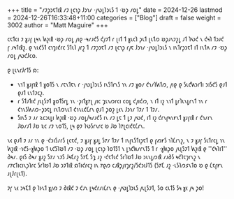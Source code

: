 +++
title = "𐑥𐑲𐑜𐑮𐑱𐑑𐑦𐑙 𐑥𐑲 𐑚𐑤𐑪𐑜 𐑓𐑮𐑪𐑥 ·𐑢𐑻𐑛𐑐𐑮𐑧𐑕 𐑑 ·𐑹𐑜 𐑥𐑴𐑛"
date = 2024-12-26
lastmod = 2024-12-26T16:33:48+11:00
categories = ["Blog"]
draft = false
weight = 3002
author = "Matt Maguire"
+++

𐑤𐑱𐑑𐑤𐑦 𐑲 𐑣𐑨𐑝 𐑚𐑰𐑯 𐑿𐑟𐑦𐑙 ·𐑹𐑜 𐑥𐑴𐑛 𐑢𐑦𐑞 ·𐑰𐑥𐑨𐑒𐑕 𐑒𐑢𐑲𐑑 𐑩 𐑚𐑦𐑑 𐑑 𐑣𐑧𐑤𐑐 𐑜𐑧𐑑 𐑚𐑧𐑑𐑼 𐑹𐑜𐑨𐑯𐑲𐑟𐑛 𐑨𐑑 𐑐𐑻𐑒 𐑯 𐑒𐑰𐑐 𐑑𐑮𐑨𐑒 𐑝 𐑥𐑰𐑑𐑦𐑙𐑟. 𐑞 𐑯𐑧𐑒𐑕𐑑 𐑤𐑪𐑡𐑦𐑒𐑩𐑤 𐑕𐑑𐑧𐑐 𐑢𐑩𐑟 𐑑 𐑥𐑲𐑜𐑮𐑱𐑑 𐑥𐑲 𐑚𐑤𐑪𐑜 𐑩𐑢𐑱 𐑓𐑮𐑪𐑥 ·𐑢𐑻𐑛𐑐𐑮𐑧𐑕 𐑯 𐑦𐑯𐑑𐑩𐑜𐑮𐑱𐑑 𐑦𐑑 𐑦𐑯𐑑𐑵 𐑥𐑲 ·𐑹𐑜 𐑥𐑴𐑛 𐑢𐑻𐑒𐑓𐑤𐑴.

𐑞 𐑚𐑧𐑯𐑩𐑓𐑩𐑑𐑕 𐑸:

-   𐑯𐑪𐑑 𐑣𐑨𐑝𐑦𐑙 𐑑 𐑣𐑴𐑑𐑕 𐑯 𐑥𐑱𐑯𐑑𐑱𐑯 𐑩 ·𐑢𐑻𐑛𐑐𐑮𐑧𐑕 𐑦𐑯𐑕𐑑𐑩𐑯𐑕 𐑪𐑯 𐑥𐑲 𐑣𐑴𐑥 𐑒𐑪𐑥𐑐𐑿𐑑𐑼, 𐑢𐑦𐑞 𐑞 𐑕𐑧𐑒𐑿𐑮𐑩𐑑𐑦 𐑮𐑦𐑕𐑒𐑕 𐑞𐑨𐑑 𐑞𐑨𐑑 𐑧𐑯𐑑𐑲𐑤𐑟.
-   𐑩 𐑕𐑑𐑨𐑑𐑦𐑒 𐑢𐑧𐑚𐑕𐑲𐑑 𐑣𐑴𐑑𐑕𐑩𐑛 𐑪𐑯 ·𐑜𐑦𐑑𐑣𐑳𐑚 𐑢𐑦𐑤 𐑡𐑧𐑯𐑼𐑩𐑤𐑦 𐑤𐑴𐑛 𐑒𐑢𐑦𐑒𐑼, 𐑯 𐑦𐑑 𐑦𐑟 𐑯𐑪𐑑 𐑛𐑩𐑐𐑧𐑯𐑛𐑩𐑯𐑑 𐑪𐑯 𐑩 𐑒𐑪𐑯𐑕𐑿𐑥𐑼-𐑜𐑮𐑱𐑛 𐑦𐑯𐑑𐑼𐑯𐑧𐑑 𐑒𐑪𐑯𐑧𐑒𐑖𐑩𐑯 𐑞𐑨𐑑 𐑜𐑴𐑟 𐑛𐑬𐑯 𐑓𐑮𐑪𐑥 𐑑𐑲𐑥 𐑑 𐑑𐑲𐑥.
-   𐑕𐑦𐑯𐑕 𐑲 𐑨𐑥 𐑷𐑤𐑮𐑧𐑛𐑦 𐑿𐑟𐑦𐑙 ·𐑹𐑜 𐑥𐑴𐑛/𐑰𐑥𐑨𐑒𐑕 𐑦𐑯 𐑥𐑲 𐑛𐑱 𐑑 𐑛𐑲 𐑢𐑻𐑒, 𐑦𐑑 𐑦𐑟 𐑒𐑩𐑯𐑝𐑰𐑯𐑾𐑯𐑑 𐑣𐑨𐑝𐑦𐑙 𐑩 𐑒𐑪𐑥𐑩𐑯 𐑓𐑹𐑥𐑨𐑑 𐑓𐑹 𐑷𐑤 𐑥𐑲 𐑯𐑴𐑑𐑕, 𐑚𐑰 𐑞𐑲 𐑐𐑻𐑕𐑩𐑯𐑩𐑤 𐑹 𐑓𐑹 𐑐𐑳𐑚𐑤𐑦𐑒𐑱𐑖𐑩𐑯.

𐑯𐑬 𐑞𐑨𐑑 𐑲 𐑨𐑥 𐑪𐑯 𐑞 ·𐑒𐑮𐑦𐑕𐑥𐑩𐑕 𐑚𐑤𐑱𐑒, 𐑲 𐑣𐑨𐑝 𐑣𐑨𐑛 𐑕𐑳𐑥 𐑑𐑲𐑥 𐑑 𐑦𐑯𐑝𐑧𐑕𐑑𐑦𐑜𐑱𐑑 𐑞 𐑝𐑺𐑾𐑕 𐑪𐑐𐑖𐑩𐑯𐑟, 𐑯 𐑲 𐑣𐑨𐑝 𐑕𐑧𐑑𐑩𐑤𐑛 𐑪𐑯 𐑿𐑟𐑦𐑙 ·𐑪𐑒𐑕-𐑣𐑿𐑜𐑴 𐑑 𐑧𐑒𐑕𐑐𐑹𐑑 𐑥𐑲 ·𐑹𐑜 𐑥𐑴𐑛 𐑚𐑤𐑪𐑜 𐑐𐑴𐑑𐑕𐑑 𐑯 𐑛𐑪𐑒𐑿𐑥𐑩𐑯𐑑𐑕 𐑑 𐑩 ·𐑣𐑿𐑜𐑴 𐑢𐑧𐑚𐑕𐑲𐑑 𐑿𐑟𐑦𐑙 𐑞 ''𐑒𐑰𐑐𐑦𐑑'' 𐑔𐑰𐑥. 𐑞𐑦𐑕 𐑔𐑰𐑥 𐑣𐑨𐑟 𐑕𐑳𐑥 𐑯𐑲𐑕 𐑓𐑰𐑗𐑩𐑟 𐑕𐑳𐑗 𐑕𐑡 𐑨𐑟 ·𐑒𐑱𐑑𐑧𐑒 𐑕𐑩𐑐𐑹𐑑 𐑓𐑹 𐑮𐑧𐑯𐑛𐑼𐑦𐑙 𐑥𐑨𐑔𐑕 𐑰𐑒𐑐𐑱𐑠𐑩𐑯𐑟 𐑯 𐑥𐑳𐑤𐑑𐑦𐑤𐑦𐑯𐑜𐑐𐑩𐑤 𐑕𐑩𐑐𐑹𐑑 𐑓𐑹 𐑮𐑲𐑑𐑦𐑙 𐑸𐑑𐑦𐑒𐑩𐑤𐑟 𐑦𐑯 𐑳𐑞𐑼 𐑤𐑨𐑙𐑜𐑢𐑦𐑡𐑩𐑟/𐑕𐑒𐑮𐑦𐑓𐑑𐑕 (𐑕𐑳𐑗 𐑨𐑟 ·𐑧𐑕𐑐𐑼𐑭𐑯𐑑𐑴 𐑹 𐑞 𐑖𐑱𐑝𐑾𐑯 𐑨𐑚𐑓𐑩𐑚𐑧𐑑).

𐑲𐑝 𐑯𐑬 𐑮𐑰𐑗𐑑 𐑞 𐑐𐑶𐑯𐑑 𐑣𐑢𐑺 𐑲 𐑔𐑦𐑙𐑒 𐑲 𐑒𐑨𐑯 𐑛𐑰𐑒𐑩𐑥𐑦𐑖𐑩𐑯 𐑞 ·𐑢𐑻𐑛𐑐𐑮𐑧𐑕 𐑢𐑧𐑚𐑕𐑲𐑑, 𐑕𐑴 𐑤𐑧𐑑𐑕 𐑕𐑰 𐑣𐑬 𐑢𐑰 𐑜𐑴!
